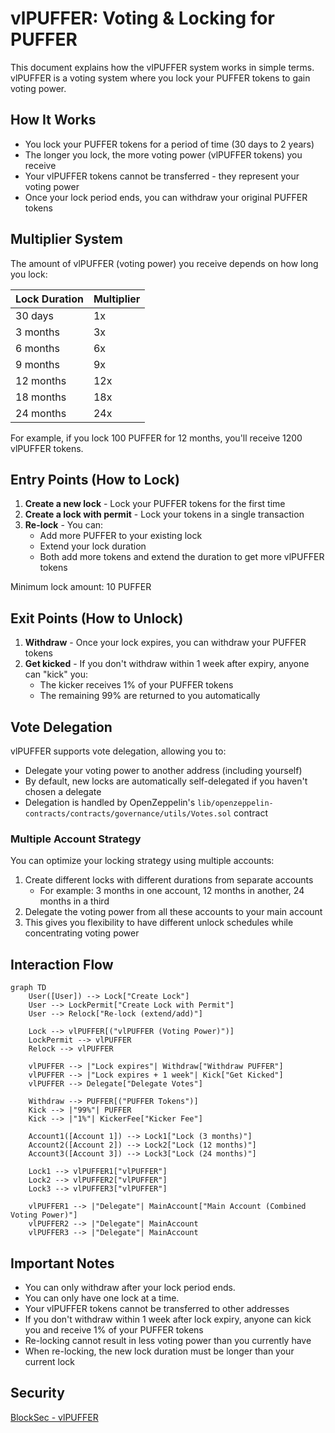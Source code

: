 # vlPUFFER: Voting & Locking for PUFFER

This document explains how the vlPUFFER system works in simple terms. vlPUFFER is a voting system where you lock your PUFFER tokens to gain voting power.

## How It Works

- You lock your PUFFER tokens for a period of time (30 days to 2 years)
- The longer you lock, the more voting power (vlPUFFER tokens) you receive
- Your vlPUFFER tokens cannot be transferred - they represent your voting power
- Once your lock period ends, you can withdraw your original PUFFER tokens

## Multiplier System

The amount of vlPUFFER (voting power) you receive depends on how long you lock:

| Lock Duration | Multiplier |
|---------------|------------------------|
| 30 days       | 1x                     |
| 3 months      | 3x                     |
| 6 months      | 6x                     |
| 9 months      | 9x                     |
| 12 months     | 12x                    |
| 18 months     | 18x                    |
| 24 months     | 24x                    |

For example, if you lock 100 PUFFER for 12 months, you'll receive 1200 vlPUFFER tokens.

## Entry Points (How to Lock)

1. **Create a new lock** - Lock your PUFFER tokens for the first time
2. **Create a lock with permit** - Lock your tokens in a single transaction
3. **Re-lock** - You can:
   - Add more PUFFER to your existing lock
   - Extend your lock duration
   - Both add more tokens and extend the duration to get more vlPUFFER tokens

Minimum lock amount: 10 PUFFER

## Exit Points (How to Unlock)

1. **Withdraw** - Once your lock expires, you can withdraw your PUFFER tokens
2. **Get kicked** - If you don't withdraw within 1 week after expiry, anyone can "kick" you:
   - The kicker receives 1% of your PUFFER tokens
   - The remaining 99% are returned to you automatically

## Vote Delegation

vlPUFFER supports vote delegation, allowing you to:

- Delegate your voting power to another address (including yourself)
- By default, new locks are automatically self-delegated if you haven't chosen a delegate
- Delegation is handled by OpenZeppelin's `lib/openzeppelin-contracts/contracts/governance/utils/Votes.sol` contract

### Multiple Account Strategy

You can optimize your locking strategy using multiple accounts:

1. Create different locks with different durations from separate accounts
   - For example: 3 months in one account, 12 months in another, 24 months in a third
2. Delegate the voting power from all these accounts to your main account
3. This gives you flexibility to have different unlock schedules while concentrating voting power

## Interaction Flow

```mermaid
graph TD
    User([User]) --> Lock["Create Lock"]
    User --> LockPermit["Create Lock with Permit"]
    User --> Relock["Re-lock (extend/add)"]
    
    Lock --> vlPUFFER[("vlPUFFER (Voting Power)")]
    LockPermit --> vlPUFFER
    Relock --> vlPUFFER
    
    vlPUFFER --> |"Lock expires"| Withdraw["Withdraw PUFFER"]
    vlPUFFER --> |"Lock expires + 1 week"| Kick["Get Kicked"]
    vlPUFFER --> Delegate["Delegate Votes"]
    
    Withdraw --> PUFFER[("PUFFER Tokens")]
    Kick --> |"99%"| PUFFER
    Kick --> |"1%"| KickerFee["Kicker Fee"]
    
    Account1([Account 1]) --> Lock1["Lock (3 months)"]
    Account2([Account 2]) --> Lock2["Lock (12 months)"]
    Account3([Account 3]) --> Lock3["Lock (24 months)"]
    
    Lock1 --> vlPUFFER1["vlPUFFER"]
    Lock2 --> vlPUFFER2["vlPUFFER"]
    Lock3 --> vlPUFFER3["vlPUFFER"]
    
    vlPUFFER1 --> |"Delegate"| MainAccount["Main Account (Combined Voting Power)"]
    vlPUFFER2 --> |"Delegate"| MainAccount
    vlPUFFER3 --> |"Delegate"| MainAccount
```

## Important Notes

- You can only withdraw after your lock period ends.
- You can only have one lock at a time.
- Your vlPUFFER tokens cannot be transferred to other addresses
- If you don't withdraw within 1 week after lock expiry, anyone can kick you and receive 1% of your PUFFER tokens
- Re-locking cannot result in less voting power than you currently have
- When re-locking, the new lock duration must be longer than your current lock

## Security
[BlockSec - vlPUFFER](./BlockSec%20-%20vlPUFFER.pdf)

